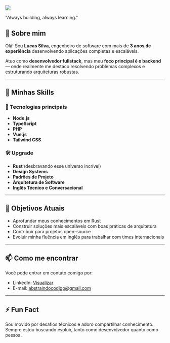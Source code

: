 <img src="https://w.wallhaven.cc/full/j5/wallhaven-j5w6kq.jpg" />

"Always building, always learning."

## 👋 Sobre mim

Olá! Sou **Lucas Silva**, engenheiro de software com mais de **3 anos de experiência** desenvolvendo aplicações completas e escaláveis.

Atuo como **desenvolvedor fullstack**, mas meu **foco principal é o backend** — onde realmente me destaco resolvendo problemas complexos e estruturando arquiteturas robustas.

---

## 💼 Minhas Skills

### 🚀 Tecnologias principais

* **Node.js**
* **TypeScript**
* **PHP**
* **Vue.js**
* **Tailwind CSS**

### 🛠️ Upgrade

* **Rust** (desbravando esse universo incrível)
* **Design Systems**
* **Padrões de Projeto**
* **Arquitetura de Software**
* **Inglês Técnico e Conversacional**

---

## 📌 Objetivos Atuais

* Aprofundar meus conhecimentos em Rust
* Construir soluções mais escaláveis com boas práticas de arquitetura
* Contribuir para projetos open-source
* Evoluir minha fluência em inglês para trabalhar com times internacionais

---

## 📫 Como me encontrar

Você pode entrar em contato comigo por:

* LinkedIn: [Visualizar](https://www.linkedin.com/in/lucas-mateus-077b82220/) 
* E-mail: [abstraindocodigo@gmail.com](abstraindocodigo@gmail.com)

---

## ⚡ Fun Fact

Sou movido por desafios técnicos e adoro compartilhar conhecimento. Sempre estou buscando evoluir, tanto como desenvolvedor quanto como pessoa.
